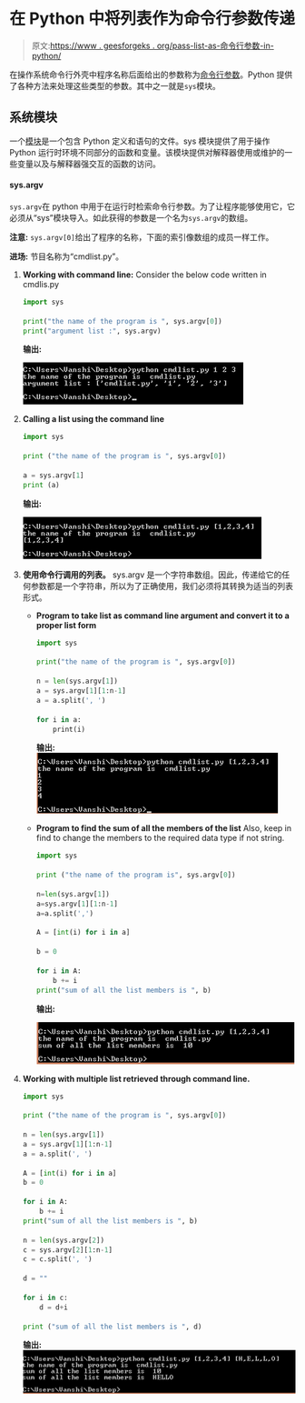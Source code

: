 # 在 Python 中将列表作为命令行参数传递

> 原文:[https://www . geesforgeks . org/pass-list-as-命令行参数-in-python/](https://www.geeksforgeeks.org/pass-list-as-command-line-argument-in-python/)

在操作系统命令行外壳中程序名称后面给出的参数称为[命令行参数](https://www.geeksforgeeks.org/command-line-arguments-in-python/)。Python 提供了各种方法来处理这些类型的参数。其中之一就是`sys`模块。

## 系统模块

一个[模块](https://www.geeksforgeeks.org/python-modules/)是一个包含 Python 定义和语句的文件。sys 模块提供了用于操作 Python 运行时环境不同部分的函数和变量。该模块提供对解释器使用或维护的一些变量以及与解释器强交互的函数的访问。

#### sys.argv

`sys.argv`在 python 中用于在运行时检索命令行参数。为了让程序能够使用它，它必须从“sys”模块导入。如此获得的参数是一个名为`sys.argv`的数组。

**注意:** `sys.argv[0]`给出了程序的名称，下面的索引像数组的成员一样工作。

**进场:**
节目名称为“cmdlist.py”。

1.  **Working with command line:** Consider the below code written in cmdlis.py

    ```py
    import sys

    print("the name of the program is ", sys.argv[0])
    print("argument list :", sys.argv)
    ```

    **输出:**

    ![python-command-line](img/5b14d5a63d456dd7b0eec4031a1b5bc4.png)

2.  **Calling a list using the command line**

    ```py
    import sys

    print ("the name of the program is ", sys.argv[0])

    a = sys.argv[1]
    print (a)
    ```

    **输出:**

    ![python-command-line](img/353c41e23a000ad1c64c21f703c14cc2.png)

3.  **使用命令行调用的列表。**
    sys.argv 是一个字符串数组。因此，传递给它的任何参数都是一个字符串，所以为了正确使用，我们必须将其转换为适当的列表形式。
    *   **Program to take list as command line argument and convert it to a proper list form**

        ```py
        import sys

        print("the name of the program is ", sys.argv[0])

        n = len(sys.argv[1])
        a = sys.argv[1][1:n-1]
        a = a.split(', ')

        for i in a:
            print(i)
        ```

        **输出:**
        ![python-command-line-argument](img/9cc4551f72d44467ed6f911df195b48b.png)

    *   **Program to find the sum of all the members of the list**
        Also, keep in find to change the members to the required data type if not string.

        ```py
        import sys

        print ("the name of the program is", sys.argv[0])

        n=len(sys.argv[1])
        a=sys.argv[1][1:n-1]
        a=a.split(',')

        A = [int(i) for i in a]

        b = 0

        for i in A:
            b += i
        print("sum of all the list members is ", b)
        ```

        **输出:**

        ![python-command-line](img/ba497be606318d5900a167d6c2d4d55c.png)

4.  **Working with multiple list retrieved through command line.**

    ```py
    import sys

    print ("the name of the program is ", sys.argv[0])

    n = len(sys.argv[1])
    a = sys.argv[1][1:n-1]
    a = a.split(', ')

    A = [int(i) for i in a]
    b = 0

    for i in A:
        b += i
    print("sum of all the list members is ", b)

    n = len(sys.argv[2])
    c = sys.argv[2][1:n-1]
    c = c.split(', ')

    d = ""

    for i in c:
        d = d+i

    print ("sum of all the list members is ", d)
    ```

    **输出:**
    ![python-command-line](img/ccf68e701c88c3a29d9d3b2f730e0675.png)